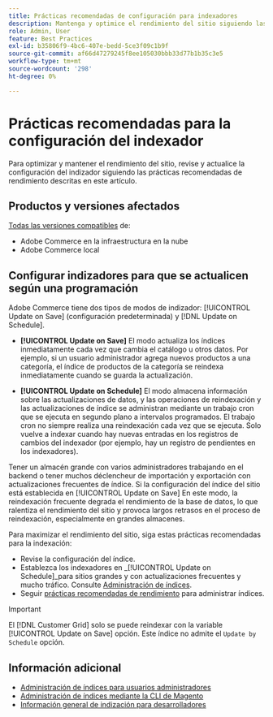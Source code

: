 ```yaml
---
title: Prácticas recomendadas de configuración para indexadores
description: Mantenga y optimice el rendimiento del sitio siguiendo las prácticas recomendadas para la configuración del indexador.
role: Admin, User
feature: Best Practices
exl-id: b35806f9-4bc6-407e-bedd-5ce3f09c1b9f
source-git-commit: af66d47279245f8ee105030bbb33d77b1b35c3e5
workflow-type: tm+mt
source-wordcount: '298'
ht-degree: 0%

---
```


# Prácticas recomendadas para la configuración del indexador

Para optimizar y mantener el rendimiento del sitio, revise y actualice la configuración del indizador siguiendo las prácticas recomendadas de rendimiento descritas en este artículo.

## Productos y versiones afectados

[Todas las versiones compatibles](../../../release/versions.md) de:

- Adobe Commerce en la infraestructura en la nube
- Adobe Commerce local

## Configurar indizadores para que se actualicen según una programación

Adobe Commerce tiene dos tipos de modos de indizador: [!UICONTROL Update on Save] (configuración predeterminada) y [!DNL Update on Schedule].

- **[!UICONTROL Update on Save]** El modo actualiza los índices inmediatamente cada vez que cambia el catálogo u otros datos. Por ejemplo, si un usuario administrador agrega nuevos productos a una categoría, el índice de productos de la categoría se reindexa inmediatamente cuando se guarda la actualización.

- **[!UICONTROL Update on Schedule]** El modo almacena información sobre las actualizaciones de datos, y las operaciones de reindexación y las actualizaciones de índice se administran mediante un trabajo cron que se ejecuta en segundo plano a intervalos programados. El trabajo cron no siempre realiza una reindexación cada vez que se ejecuta. Solo vuelve a indexar cuando hay nuevas entradas en los registros de cambios del indexador (por ejemplo, hay un registro de pendientes en los indexadores).

Tener un almacén grande con varios administradores trabajando en el backend o tener muchos déclencheur de importación y exportación con actualizaciones frecuentes de índice. Si la configuración del índice del sitio está establecida en [!UICONTROL Update on Save] En este modo, la reindexación frecuente degrada el rendimiento de la base de datos, lo que ralentiza el rendimiento del sitio y provoca largos retrasos en el proceso de reindexación, especialmente en grandes almacenes.

Para maximizar el rendimiento del sitio, siga estas prácticas recomendadas para la indexación:

- Revise la configuración del índice.
- Establezca los indexadores en _[!UICONTROL Update on Schedule]_para sitios grandes y con actualizaciones frecuentes y mucho tráfico. Consulte [Administración de índices](https://docs.magento.com/user-guide/system/index-management.html#change-the-index-mode).
- Seguir [prácticas recomendadas de rendimiento](../../../performance/configuration.md) para administrar índices.

>[!IMPORTANT]
>
>El [!DNL Customer Grid] solo se puede reindexar con la variable [!UICONTROL Update on Save] opción. Este índice no admite el `Update by Schedule` opción.

## Información adicional

- [Administración de índices para usuarios administradores](../../../configuration/cli/manage-indexers.md#configure-indexers)
- [Administración de índices mediante la CLI de Magento](https://experienceleague.adobe.com/docs/commerce-operations/configuration-guide/cli/manage-indexers.html)
- [Información general de indización para desarrolladores](https://developer.adobe.com/commerce/php/development/components/indexing/)
